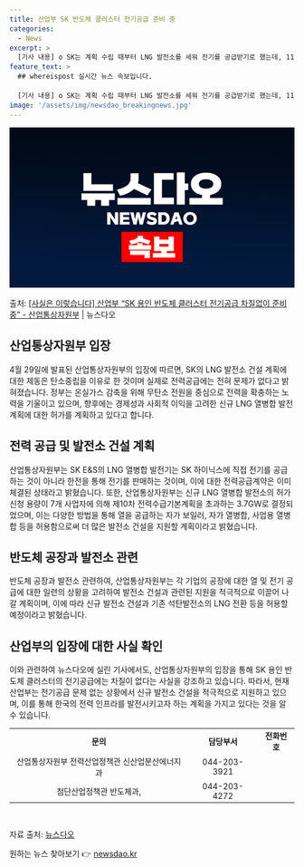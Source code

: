 ```yaml
---
title: 산업부 SK 반도체 클러스터 전기공급 준비 중
categories:
  - News
excerpt: >
  [기사 내용] o SK는 계획 수립 때부터 LNG 발전소를 세워 전기를 공급받기로 했는데, 11차 전력수급기…
feature_text: >
  ## whereispost 실시간 뉴스 속보입니다.

  [기사 내용] o SK는 계획 수립 때부터 LNG 발전소를 세워 전기를 공급받기로 했는데, 11차 전력수급기…
image: '/assets/img/newsdao_breakingnews.jpg'
---
```


![뉴스다오 속보](/assets/img/newsdao_breakingnews.jpg)

<p>출처: <a href="https://newsdao.kr/3697" rel="dofollow">[사실은 이렇습니다] 산업부 “SK 용인 반도체 클러스터 전기공급 차질없이 준비 중” - 산업통상자원부</a> | 뉴스다오</p>

<h2 data-ke-size="size26">산업통상자원부 입장</h2>
<p data-ke-size="size16">4월 29일에 발표된 산업통상자원부의 입장에 따르면, SK의 LNG 발전소 건설 계획에 대한 제동은 탄소중립을 이유로 한 것이며 실제로 전력공급에는 전혀 문제가 없다고 밝혀졌습니다. 정부는 온실가스 감축을 위해 무탄소 전원을 중심으로 전력을 확충하는 노력을 기울이고 있으며, 향후에는 경제성과 사회적 이익을 고려한 신규 LNG 열병합 발전 계획에 대한 허가를 계획하고 있다고 합니다.</p>

<h2 data-ke-size="size26">전력 공급 및 발전소 건설 계획</h2>
<p data-ke-size="size16">산업통상자원부는 SK E&S의 LNG 열병합 발전기는 SK 하이닉스에 직접 전기를 공급하는 것이 아니라 한전을 통해 전기를 판매하는 것이며, 이에 대한 전력공급계약은 이미 체결된 상태라고 밝혔습니다. 또한, 산업통상자원부는 신규 LNG 열병합 발전소의 허가 신청 용량이 7개 사업자에 의해 제10차 전력수급기본계획을 초과하는 3.7GW로 결정되었으며, 이는 다양한 방법을 통해 열을 공급하는 자가 보일러, 자가 열병합, 사업용 열병합 등을 허용함으로써 더 많은 발전소 건설을 지원할 계획이라고 밝혔습니다.</p>

<h2 data-ke-size="size26">반도체 공장과 발전소 관련</h2>
<p data-ke-size="size16">반도체 공장과 발전소 관련하여, 산업통상자원부는 각 기업의 공장에 대한 열 및 전기 공급에 대한 일련의 상황을 고려하여 발전소 건설과 관련된 지원을 적극적으로 이끌어 나갈 계획이며, 이에 따라 신규 발전소 건설과 기존 석탄발전소의 LNG 전환 등을 허용할 예정이라고 밝혔습니다.</p>

<h2 data-ke-size="size26">산업부의 입장에 대한 사실 확인</h2>
<p data-ke-size="size16">이와 관련하여 뉴스다오에 실린 기사에서도, 산업통상자원부의 입장을 통해 SK 용인 반도체 클러스터의 전기공급에는 차질이 없다는 사실을 강조하고 있습니다. 따라서, 현재 산업부는 전기공급 문제 없는 상황에서 신규 발전소 건설을 적극적으로 지원하고 있으며, 이를 통해 한국의 전력 인프라를 발전시키고자 하는 계획을 가지고 있다는 것을 알 수 있습니다.</p>

<table>
    <tbody>
        <tr>
            <td style="text-align: center; height: 17px;"><b>문의</b></td>
            <td style="text-align: center; height: 17px;"><b>담당부서</b></td>
            <td style="text-align: center; height: 17px;"><b>전화번호</b></td>
        </tr>
        <tr>
            <td style="text-align: center; height: 17px;">산업통상자원부 전력산업정책관 신산업분산에너지과</td>
            <td style="text-align: center; height: 17px;">044-203-3921</td>
        </tr>
        <tr>
            <td style="text-align: center; height: 17px;">첨단산업정책관 반도체과,</td>
            <td style="text-align: center; height: 17px;">044-203-4272</td>
        </tr>
    </tbody>
</table>

<p data-ke-size="size16">&nbsp;</p>

<p data-ke-size="size16">자료 출처: <a href="https://newsdao.kr/3697">뉴스다오</a></p> 

원하는 뉴스 찾아보기 👉 <a href="https://newsdao.kr" rel="dofollow">newsdao.kr</a>


